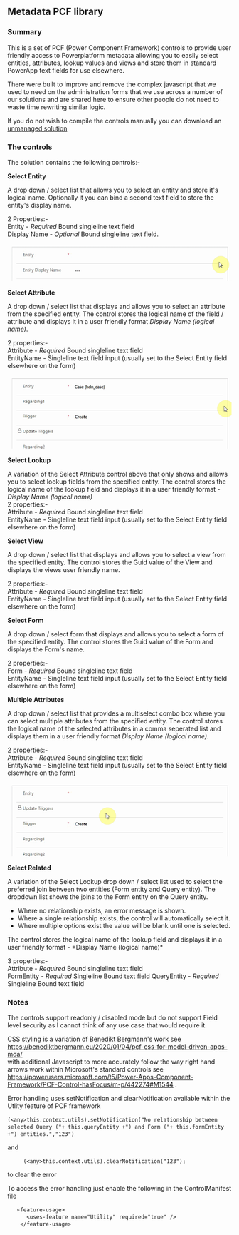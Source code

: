 <h2>Metadata PCF library</h3>

<h3>Summary</h3>
This is a set of PCF (Power Component Framework) controls to provide user friendly access to Powerplatform metadata allowing you to easily select entities, attributes, lookup values and views and store them in standard PowerApp text fields for use elsewhere.

There were built to improve and remove the complex javascript that we used to need on the administration forms that we use across a number of our solutions and are shared here to ensure other people do not need to waste time rewriting similar logic.

If you do not wish to compile the controls manually you can download an [unmanaged solution](./MetaDataSelectPCF_1_0_0_1.zip)

<h3> The controls</h3>
The solution contains the following controls:-


**Select Entity**

A drop down / select list that allows you to select an entity and store it's logical name. Optionally it you can bind a second text field to store the entity's display name.  

2 Properties:-  
Entity - *Required* Bound singleline text field  
Display Name - *Optional* Bound singleline text field.

![Entity Select Demo!](Entity%20Select.gif)

**Select Attribute**

A drop down / select list that displays  and allows you to select an attribute from the specified entity. The control stores the logical name of the field / attribute and displays it in a user friendly format *Display Name (logical name)*.

2 properties:-  
Attribute - *Required* Bound singleline text field  
EntityName - Singleline text field input (usually set to the Select Entity field elsewhere on the form)

![Attrbute Select Demo!](Lookup%20Select.gif)

**Select Lookup**

A variation of the Select Attribute control above that only shows and allows you to select lookup fields from the specified entity. The control stores the logical name of the lookup field and  displays it in a user friendly format - *Display Name (logical name)*  
2 properties:-  
Attribute - *Required* Bound singleline text field  
EntityName - Singleline text field input (usually set to the Select Entity field elsewhere on the form)

**Select View**

A drop down / select list that displays and allows you to select a view  from the specified entity. The control stores the Guid value of the View and displays the views user friendly name.
 
2 properties:-  
Attribute - *Required* Bound singleline text field  
EntityName - Singleline text field input (usually set to the Select Entity field elsewhere on the form)

**Select Form**

A drop down / select form that displays and allows you to select a form of the specified entity. The control stores the Guid value of the Form and displays the Form's name.
 
2 properties:-  
Form - *Required* Bound singleline text field  
EntityName - Singleline text field input (usually set to the Select Entity field elsewhere on the form)

**Multiple Attributes**

A drop down / select list that provides a multiselect combo box where you can select multiple attributes from the specified entity. The control stores the logical name of the selected attributes in a comma seperated list and displays them in a user friendly format *Display Name (logical name)*.

2 properties:-  
Attribute - *Required* Bound singleline text field  
EntityName - Singleline text field input (usually set to the Select Entity field elsewhere on the form)

![Multiple Attribute Select Demo!](multiselect.gif)

**Select Related**

A variation of the Select Lookup drop down / select list used to select the preferred join between two entities (Form entity and Query entity). The dropdown list shows the joins to the Form entity on the Query entity.
<ul>
<li>Where no relationship exists, an error message is shown.  
<li>Where a single relationship exists, the control will automatically select it.  
<li>Where multiple options exist the value will be blank until one is selected.  
</ul>
The control stores the logical name of the lookup field and  displays it in a user friendly format - *Display Name (logical name)*  

3 properties:-  
Attribute - *Required* Bound singleline text field  
FormEntity -  *Required* Singleline Bound text field 
QueryEntity -  *Required* Singleline Bound text field 


<h3>Notes</h3>

The controls support readonly / disabled mode but do not support Field level security as I cannot think of any use case that would require it.  

CSS styling is a variation of Benedikt Bergmann's work see https://benediktbergmann.eu/2020/01/04/pcf-css-for-model-driven-apps-mda/  
with additional Javascript to more accurately follow the way right hand arrows work within Microsoft's standard controls see https://powerusers.microsoft.com/t5/Power-Apps-Component-Framework/PCF-Control-hasFocus/m-p/442274#M1544 .  

Error handling uses setNotification and clearNotification available within the Utlity feature of PCF framework  
~~~
(<any>this.context.utils).setNotification("No relationship between selected Query ("+ this.queryEntity +") and Form ("+ this.formEntity +") entities.","123")    
~~~
and
~~~
     (<any>this.context.utils).clearNotification("123");    
~~~
to clear the error

To access the error handling just enable the following in the ControlManifest file 

~~~
   <feature-usage>    
      <uses-feature name="Utility" required="true" />
    </feature-usage>
~~~

